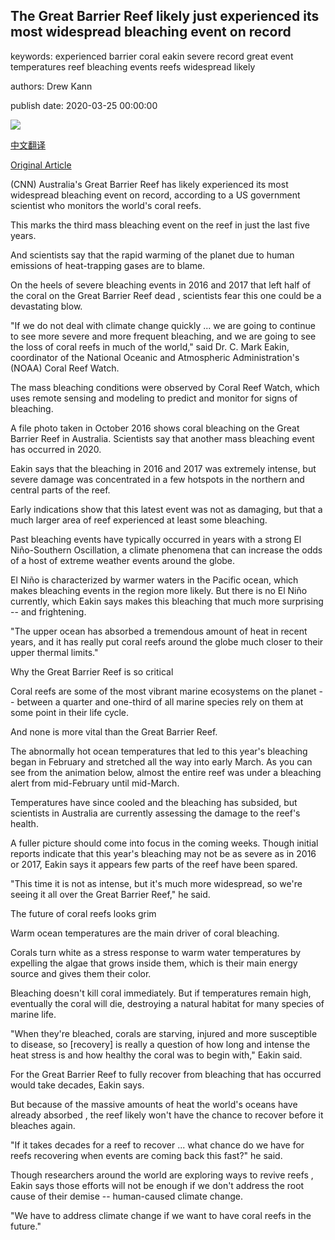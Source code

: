 ## The Great Barrier Reef likely just experienced its most widespread bleaching event on record

keywords: experienced barrier coral eakin severe record great event temperatures reef bleaching events reefs widespread likely

authors: Drew Kann

publish date: 2020-03-25 00:00:00

![](https://cdn.cnn.com/cnnnext/dam/assets/200325160236-great-barrier-reef-bleaching-file-2016-super-tease.jpg)

[中文翻译](The%20Great%20Barrier%20Reef%20likely%20just%20experienced%20its%20most%20widespread%20bleaching%20event%20on%20record_zh.md)

[Original Article](https://edition.cnn.com/2020/03/25/world/great-barrier-reef-bleaching-2020-climate-change-trnd/index.html)

(CNN) Australia's Great Barrier Reef has likely experienced its most widespread bleaching event on record, according to a US government scientist who monitors the world's coral reefs.

This marks the third mass bleaching event on the reef in just the last five years.

And scientists say that the rapid warming of the planet due to human emissions of heat-trapping gases are to blame.

On the heels of severe bleaching events in 2016 and 2017 that left half of the coral on the Great Barrier Reef dead , scientists fear this one could be a devastating blow.

"If we do not deal with climate change quickly ... we are going to continue to see more severe and more frequent bleaching, and we are going to see the loss of coral reefs in much of the world," said Dr. C. Mark Eakin, coordinator of the National Oceanic and Atmospheric Administration's (NOAA) Coral Reef Watch.

The mass bleaching conditions were observed by Coral Reef Watch, which uses remote sensing and modeling to predict and monitor for signs of bleaching.

A file photo taken in October 2016 shows coral bleaching on the Great Barrier Reef in Australia. Scientists say that another mass bleaching event has occurred in 2020.

Eakin says that the bleaching in 2016 and 2017 was extremely intense, but severe damage was concentrated in a few hotspots in the northern and central parts of the reef.

Early indications show that this latest event was not as damaging, but that a much larger area of reef experienced at least some bleaching.

Past bleaching events have typically occurred in years with a strong El Niño-Southern Oscillation, a climate phenomena that can increase the odds of a host of extreme weather events around the globe.

El Niño is characterized by warmer waters in the Pacific ocean, which makes bleaching events in the region more likely. But there is no El Niño currently, which Eakin says makes this bleaching that much more surprising -- and frightening.

"The upper ocean has absorbed a tremendous amount of heat in recent years, and it has really put coral reefs around the globe much closer to their upper thermal limits."

Why the Great Barrier Reef is so critical

Coral reefs are some of the most vibrant marine ecosystems on the planet -- between a quarter and one-third of all marine species rely on them at some point in their life cycle.

And none is more vital than the Great Barrier Reef.

The abnormally hot ocean temperatures that led to this year's bleaching began in February and stretched all the way into early March. As you can see from the animation below, almost the entire reef was under a bleaching alert from mid-February until mid-March.

Temperatures have since cooled and the bleaching has subsided, but scientists in Australia are currently assessing the damage to the reef's health.

A fuller picture should come into focus in the coming weeks. Though initial reports indicate that this year's bleaching may not be as severe as in 2016 or 2017, Eakin says it appears few parts of the reef have been spared.

"This time it is not as intense, but it's much more widespread, so we're seeing it all over the Great Barrier Reef," he said.

The future of coral reefs looks grim

Warm ocean temperatures are the main driver of coral bleaching.

Corals turn white as a stress response to warm water temperatures by expelling the algae that grows inside them, which is their main energy source and gives them their color.

Bleaching doesn't kill coral immediately. But if temperatures remain high, eventually the coral will die, destroying a natural habitat for many species of marine life.

"When they're bleached, corals are starving, injured and more susceptible to disease, so [recovery] is really a question of how long and intense the heat stress is and how healthy the coral was to begin with," Eakin said.

For the Great Barrier Reef to fully recover from bleaching that has occurred would take decades, Eakin says.

But because of the massive amounts of heat the world's oceans have already absorbed , the reef likely won't have the chance to recover before it bleaches again.

"If it takes decades for a reef to recover ... what chance do we have for reefs recovering when events are coming back this fast?" he said.

Though researchers around the world are exploring ways to revive reefs , Eakin says those efforts will not be enough if we don't address the root cause of their demise -- human-caused climate change.

"We have to address climate change if we want to have coral reefs in the future."